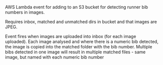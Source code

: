 AWS Lambda event for adding to an S3 bucket for detecting runner bib numbers in images.

Requires inbox, matched and unmatched dirs in bucket and that images are JPEG.

Event fires when images are uploaded into inbox (for each image uploaded). Each image analysed and where there is a numeric bib detected, the image is copied into the matched folder with the bib number. Multiple bibs detected in one image will result in multiple matched files - same image, but named with each numeric bib number
